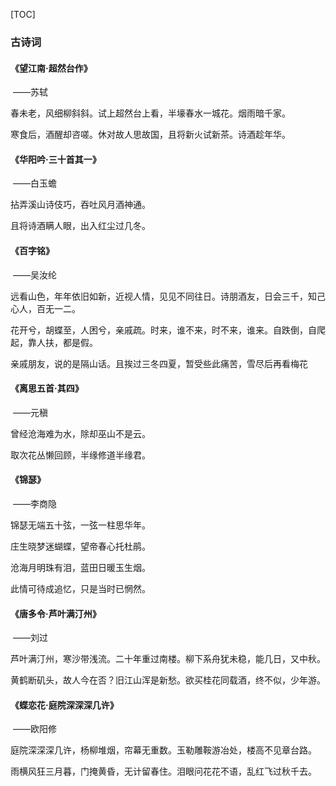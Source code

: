 [TOC]

### 古诗词

#### 《望江南·超然台作》

​										——苏轼

春未老，风细柳斜斜。试上超然台上看，半壕春水一城花。烟雨暗千家。

寒食后，酒醒却咨嗟。休对故人思故国，且将新火试新茶。诗酒趁年华。



#### 《华阳吟·三十首其一》

​												——白玉蟾

拈弄溪山诗伎巧，吞吐风月酒神通。

且将诗酒瞒人眼，出入红尘过几冬。



#### 《百字铭》

​					——吴汝纶

远看山色，年年依旧如新，近视人情，见见不同往日。诗朋酒友，日会三千，知己心人，百无一二。

花开兮，胡蝶至，人困兮，亲戚疏。时来，谁不来，时不来，谁来。自跌倒，自爬起，靠人扶，都是假。

亲戚朋友，说的是隔山话。且挨过三冬四夏，暂受些此痛苦，雪尽后再看梅花



#### 《离思五首·其四》

​								——元稹

曾经沧海难为水，除却巫山不是云。

取次花丛懒回顾，半缘修道半缘君。



#### 《锦瑟》

​		——李商隐

锦瑟无端五十弦，一弦一柱思华年。

庄生晓梦迷蝴蝶，望帝春心托杜鹃。

沧海月明珠有泪，蓝田日暖玉生烟。

此情可待成追忆，只是当时已惘然。



#### 《唐多令·芦叶满汀州》

​												——刘过

芦叶满汀州，寒沙带浅流。二十年重过南楼。柳下系舟犹未稳，能几日，又中秋。

黄鹤断矶头，故人今在否？旧江山浑是新愁。欲买桂花同载酒，终不似，少年游。



#### 《蝶恋花·庭院深深深几许》

​														——欧阳修

庭院深深深几许，杨柳堆烟，帘幕无重数。玉勒雕鞍游冶处，楼高不见章台路。

雨横风狂三月暮，门掩黄昏，无计留春住。泪眼问花花不语，乱红飞过秋千去。

​										

